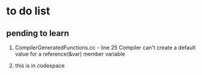 # to do list

## pending to learn

1. CompilerGeneratedFunctions.cc - line 25
   Compiler can't create a default value for a reference(&var) member variable

2. this is in codespace
